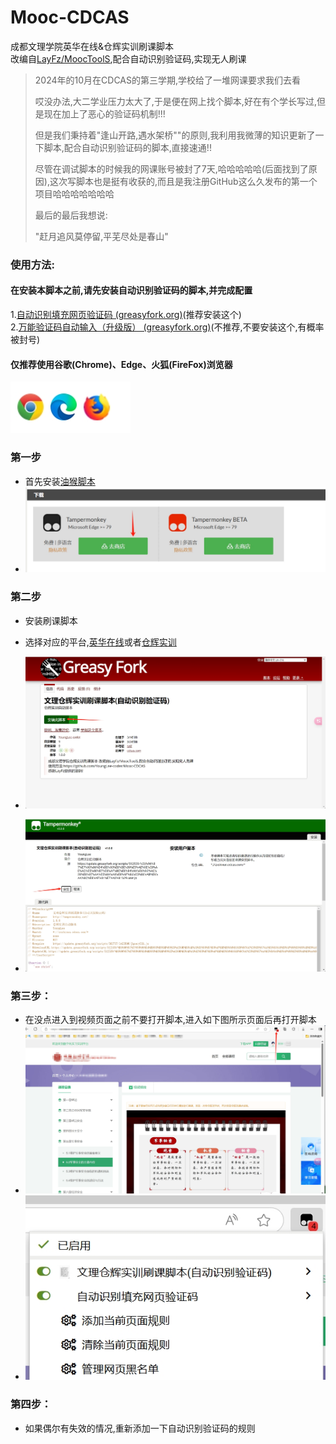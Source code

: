 # Mooc-CDCAS
成都文理学院英华在线&仓辉实训刷课脚本<br>
改编自[LayFz/MoocToolS](LayFz/MoocToolS),配合自动识别验证码,实现无人刷课<br>

> 2024年的10月在CDCAS的第三学期,学校给了一堆网课要求我们去看
>
> 哎没办法,大二学业压力太大了,于是便在网上找个脚本,好在有个学长写过,但是现在加上了恶心的验证码机制!!!
>
> 但是我们秉持着"逢山开路,遇水架桥""的原则,我利用我微薄的知识更新了一下脚本,配合自动识别验证码的脚本,直接速通!!
>
> 尽管在调试脚本的时候我的网课账号被封了7天,哈哈哈哈哈(后面找到了原因),这次写脚本也是挺有收获的,而且是我注册GitHub这么久发布的第一个项目哈哈哈哈哈哈哈
>
> 最后的最后我想说:
>
> "赶月追风莫停留,平芜尽处是春山"<br>

### 使用方法:

#### 在安装本脚本之前,请先安装自动识别验证码的脚本,并完成配置

1.[自动识别填充网页验证码 (greasyfork.org)](https://greasyfork.org/zh-CN/scripts/459260-自动识别填充网页验证码)(推荐安装这个)<br>
2.[万能验证码自动输入（升级版） (greasyfork.org)](https://greasyfork.org/zh-CN/scripts/418942-万能验证码自动输入-升级版)(不推荐,不要安装这个,有概率被封号)

#### 仅推荐使用谷歌(Chrome)、Edge、火狐(FireFox)浏览器

![](img\0-1.png)

### 第一步

* 首先安装[油猴脚本](https://www.tampermonkey.net/)
* ![](img\1-1.png)

### 第二步

* 安装刷课脚本

* 选择对应的平台,[英华在线](https://greasyfork.org/zh-CN/scripts/512182-%E8%8B%B1%E5%8D%8E%E5%AD%A6%E5%A0%82%E5%88%B7%E8%AF%BE%E8%84%9A%E6%9C%AC-%E8%87%AA%E5%8A%A8%E8%AF%86%E5%88%AB%E9%AA%8C%E8%AF%81%E7%A0%81)或者[仓辉实训](https://greasyfork.org/zh-CN/scripts/512539-%E6%96%87%E7%90%86%E4%BB%93%E8%BE%89%E5%AE%9E%E8%AE%AD%E5%88%B7%E8%AF%BE%E8%84%9A%E6%9C%AC-%E8%87%AA%E5%8A%A8%E8%AF%86%E5%88%AB%E9%AA%8C%E8%AF%81%E7%A0%81)

* ![](img\2-1.png)

* ![](img\2-2.png)


### <span id="step_3">第三步：</span>

* 在没点进入到视频页面之前不要打开脚本,进入如下图所示页面后再打开脚本
* ![](img\3-1.png)
* ![](img\3-2.png)

### 第四步：

* 如果偶尔有失效的情况,重新添加一下自动识别验证码的规则
